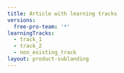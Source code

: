 ```yaml
---
title: Article with learning tracks
versions:
  free-pro-team: '*'
learningTracks:
  - track_1
  - track_2
  - non_existing_track
layout: product-sublanding
---
```

